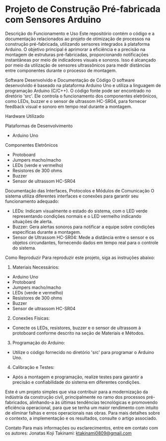 # Projeto de Construção Pré-fabricada com Sensores Arduino

Descrição do Funcionamento e Uso
Este repositório contém o código e a documentação relacionados ao projeto de otimização de processos na construção pré-fabricada, utilizando sensores integrados à plataforma Arduino. O objetivo principal é aprimorar a eficiência e a precisão na montagem de estruturas pré-fabricadas, proporcionando notificações instantâneas por meio de indicadores visuais e sonoros. Isso é alcançado por meio da utilização de sensores ultrassônicos para medir distâncias entre componentes durante o processo de montagem.

Software Desenvolvido e Documentação de Código
O software desenvolvido é baseado na plataforma Arduino Uno e utiliza a linguagem de programação Arduino (C/C++). O código fonte pode ser encontrado no diretório 'src'. Ele controla o funcionamento dos componentes eletrônicos, como LEDs, buzzer e o sensor de ultrassom HC-SR04, para fornecer feedback visual e sonoro em tempo real durante a montagem.

Hardware Utilizado

Plataformas de Desenvolvimento
- Arduino Uno

Componentes Eletrônicos
- Protoboard
- Jumpers macho/macho
- LEDs (verde e vermelho)
- Resistores de 300 ohms
- Buzzer
- Sensor de ultrassom HC-SR04

Documentação das Interfaces, Protocolos e Módulos de Comunicação
O sistema utiliza diferentes interfaces e conexões para garantir seu funcionamento adequado:

- LEDs: Indicam visualmente o estado do sistema, com o LED verde representando condições normais e o LED vermelho indicando situações de alerta.
- Buzzer: Gera alertas sonoros para notificar a equipe sobre condições específicas durante a montagem.
- Sensor de Ultrassom HC-SR04: Mede a distância entre o sensor e os objetos circundantes, fornecendo dados em tempo real para o controle do sistema.

Como Reproduzir
Para reproduzir este projeto, siga as instruções abaixo:

1. Materiais Necessários:
  - Arduino Uno
  - Protoboard
  - Jumpers macho/macho
  - LEDs (verde e vermelho)
  - Resistores de 300 ohms
  - Buzzer
  - Sensor de ultrassom HC-SR04

2. Conexões Físicas:
  - Conecte os LEDs, resistores, buzzer e o sensor de ultrassom à protoboard conforme descrito na seção de Materiais e Métodos.

3. Programação do Arduino:
  - Utilize o código fornecido no diretório 'src' para programar o Arduino Uno.

4. Calibração e Testes:
  - Após a montagem e programação, realize testes para garantir a precisão e confiabilidade do sistema em diferentes condições.

Este é um projeto simples que visa contribuir para a modernização da indústria da construção civil, principalmente no ramo dos processos pré-fabricados, alinhando-a às últimas tendências tecnológicas e promovendo eficiência operacional, para que se tenha um maior rendimento com intuito de eliminar falhas e erros operacionais nas obras. Para mais detalhes sobre o contexto, a implementação e os resultados, consulte o artigo associado.

Contato
Para mais informações ou esclarecimentos, entre em contato com os autores:
Jonatas Koji Takinami: ktakinami0809@gmail.com
